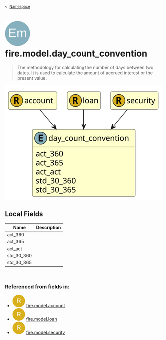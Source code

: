 <sub>&lt;&nbsp; [Namespace](index.md)</sub>
# <img src='images/enumType-lg.svg'/> fire.model.day_count_convention
>  
>The methodology for calculating the number of days between two dates. It is used to calculate the amount of accrued interest or the present value.
> 
<img src='images/fire.model.day_count_convention.svg'/>


## Local Fields


| Name        | Description |
| ----------- | ----------- |
| act_360 |   |
| act_365 |   |
| act_act |   |
| std_30_360 |   |
| std_30_365 |   |

<br/>

### Referenced from fields in:
- <img src='images/recordType.svg'/> [fire.model.account](UDT-fire.model.account.md)
- <img src='images/recordType.svg'/> [fire.model.loan](UDT-fire.model.loan.md)
- <img src='images/recordType.svg'/> [fire.model.security](UDT-fire.model.security.md)
